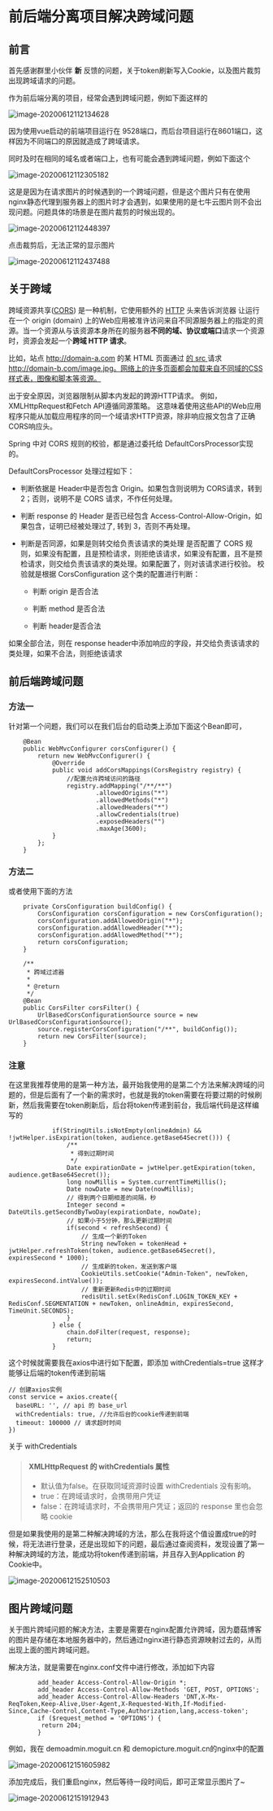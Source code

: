 # 前后端分离项目解决跨域问题

## 前言

首先感谢群里小伙伴 **新** 反馈的问题，关于token刷新写入Cookie，以及图片裁剪出现跨域请求的问题。

作为前后端分离的项目，经常会遇到跨域问题，例如下面这样的

![image-20200612112134628](images/image-20200612112134628.png)

因为使用vue启动的前端项目运行在 9528端口，而后台项目运行在8601端口，这样因为不同端口的原因就造成了跨域请求。

同时及时在相同的域名或者端口上，也有可能会遇到跨域问题，例如下面这个

![image-20200612112305182](images/image-20200612112305182.png)

这是是因为在请求图片的时候遇到的一个跨域问题，但是这个图片只有在使用nginx静态代理到服务器上的图片时才会遇到，如果使用的是七牛云图片则不会出现问题。问题具体的场景是在图片裁剪的时候出现的。

![image-20200612112448397](images/image-20200612112448397.png)

点击裁剪后，无法正常的显示图片

![image-20200612112437488](images/image-20200612112437488.png)

## 关于跨域

跨域资源共享([CORS](https://developer.mozilla.org/zh-CN/docs/Glossary/CORS)) 是一种机制，它使用额外的 [HTTP](https://developer.mozilla.org/zh-CN/docs/Glossary/HTTP) 头来告诉浏览器 让运行在一个 origin (domain) 上的Web应用被准许访问来自不同源服务器上的指定的资源。当一个资源从与该资源本身所在的服务器**不同的域、协议或端口**请求一个资源时，资源会发起一个**跨域 HTTP 请求**。

比如，站点 http://domain-a.com 的某 HTML 页面通过 [ 的 src ](https://developer.mozilla.org/zh-CN/docs/Web/HTML/Element/Img#Attributes)请求 http://domain-b.com/image.jpg。网络上的许多页面都会加载来自不同域的CSS样式表，图像和脚本等资源。

出于安全原因，浏览器限制从脚本内发起的跨源HTTP请求。 例如，XMLHttpRequest和Fetch API遵循同源策略。 这意味着使用这些API的Web应用程序只能从加载应用程序的同一个域请求HTTP资源，除非响应报文包含了正确CORS响应头。

Spring 中对 CORS 规则的校验，都是通过委托给 DefaultCorsProcessor实现的。

DefaultCorsProcessor 处理过程如下：

- 判断依据是 Header中是否包含 Origin。如果包含则说明为 CORS请求，转到 2；否则，说明不是 CORS 请求，不作任何处理。

- 判断 response 的 Header 是否已经包含 Access-Control-Allow-Origin，如果包含，证明已经被处理过了, 转到 3，否则不再处理。

- 判断是否同源，如果是则转交给负责该请求的类处理
  是否配置了 CORS 规则，如果没有配置，且是预检请求，则拒绝该请求，如果没有配置，且不是预检请求，则交给负责该请求的类处理。如果配置了，则对该请求进行校验。
  校验就是根据 CorsConfiguration 这个类的配置进行判断：

  - 判断 origin 是否合法

  - 判断 method 是否合法

  - 判断 header是否合法

如果全部合法，则在 response header中添加响应的字段，并交给负责该请求的类处理，如果不合法，则拒绝该请求

## 前后端跨域问题

### 方法一

针对第一个问题，我们可以在我们后台的启动类上添加下面这个Bean即可，

```
    @Bean
    public WebMvcConfigurer corsConfigurer() {
        return new WebMvcConfigurer() {
            @Override
            public void addCorsMappings(CorsRegistry registry) {
                //配置允许跨域访问的路径
                registry.addMapping("/**/**")
                        .allowedOrigins("*")
                        .allowedMethods("*")
                        .allowedHeaders("*")
                        .allowCredentials(true)
                        .exposedHeaders("")
                        .maxAge(3600);
            }
        };
    }
```

### 方法二

或者使用下面的方法

```
    private CorsConfiguration buildConfig() {
        CorsConfiguration corsConfiguration = new CorsConfiguration();
        corsConfiguration.addAllowedOrigin("*");
        corsConfiguration.addAllowedHeader("*");
        corsConfiguration.addAllowedMethod("*");
        return corsConfiguration;
    }

    /**
     * 跨域过滤器
     *
     * @return
     */
    @Bean
    public CorsFilter corsFilter() {
        UrlBasedCorsConfigurationSource source = new UrlBasedCorsConfigurationSource();
        source.registerCorsConfiguration("/**", buildConfig());
        return new CorsFilter(source);
    }
```

### 注意

在这里我推荐使用的是第一种方法，最开始我使用的是第二个方法来解决跨域的问题的，但是后面有了一个新的需求时，也就是我的token需要在将要过期的时候刷新，然后我需要在token刷新后，后台将token传递到前台，我后端代码是这样编写的

```
            if(StringUtils.isNotEmpty(onlineAdmin) && !jwtHelper.isExpiration(token, audience.getBase64Secret())) {
                /**
                 * 得到过期时间
                 */
                Date expirationDate = jwtHelper.getExpiration(token, audience.getBase64Secret());
                long nowMillis = System.currentTimeMillis();
                Date nowDate = new Date(nowMillis);
                // 得到两个日期相差的间隔，秒
                Integer second = DateUtils.getSecondByTwoDay(expirationDate, nowDate);
                // 如果小于5分钟，那么更新过期时间
                if(second < refreshSecond) {
                    // 生成一个新的Token
                    String newToken = tokenHead + jwtHelper.refreshToken(token, audience.getBase64Secret(), expiresSecond * 1000);
                    // 生成新的token，发送到客户端
                    CookieUtils.setCookie("Admin-Token", newToken, expiresSecond.intValue());
                    // 重新更新Redis中的过期时间
                    redisUtil.setEx(RedisConf.LOGIN_TOKEN_KEY + RedisConf.SEGMENTATION + newToken, onlineAdmin, expiresSecond, TimeUnit.SECONDS);
                }
            } else {
                chain.doFilter(request, response);
                return;
            }
```

这个时候就需要我在axios中进行如下配置，即添加 withCredentials=true 这样才能够让后端的token传递到前端

```
// 创建axios实例
const service = axios.create({
  baseURL: '', // api 的 base_url
  withCredentials: true, //允许后台的cookie传递到前端
  timeout: 100000 // 请求超时时间
})

```

关于 withCredentials

>#### XMLHttpRequest 的 withCredentials 属性
>
>- 默认值为false。在获取同域资源时设置 withCredentials 没有影响。
>- true：在跨域请求时，会携带用户凭证
>- false：在跨域请求时，不会携带用户凭证；返回的 response 里也会忽略 cookie

但是如果我使用的是第二种解决跨域的方法，那么在我将这个值设置成true的时候，将无法进行登录，还是出现如下的问题，最后通过查阅资料，发现设置了第一种解决跨域的方法，能成功将token传递到前端，并且存入到Application 的 Cookie中。

![image-20200612152510503](images/image-20200612152510503.png)

## 图片跨域问题

关于图片跨域问题的解决方法，主要是需要在nginx配置允许跨域，因为蘑菇博客的图片是存储在本地服务器中的，然后通过nginx进行静态资源映射过去的，从而出现上面的图片跨域问题。

解决方法，就是需要在nginx.conf文件中进行修改，添加如下内容

```
        add_header Access-Control-Allow-Origin *;
        add_header Access-Control-Allow-Methods 'GET, POST, OPTIONS';
        add_header Access-Control-Allow-Headers 'DNT,X-Mx-ReqToken,Keep-Alive,User-Agent,X-Requested-With,If-Modified-Since,Cache-Control,Content-Type,Authorization,lang,access-token';
        if ($request_method = 'OPTIONS') {
         return 204;
        }

```

例如，我在 demoadmin.moguit.cn 和 demopicture.moguit.cn的nginx中的配置

![image-20200612151605982](images/image-20200612151605982.png)

添加完成后，我们重启nginx，然后等待一段时间后，即可正常显示图片了~

![image-20200612151912943](images/image-20200612151912943.png)